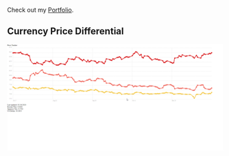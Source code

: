 Check out my [Portfolio](https://winjitn.github.io/portfolio).

## Currency Price Differential

![](img/cheapo.png)
